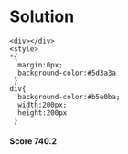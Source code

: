 # Solution
    <div></div>
    <style>
    *{
      margin:0px;
      background-color:#5d3a3a
     }
    div{
      background-color:#b5e0ba;
      width:200px;
      height:200px
     }

#### Score 740.2

